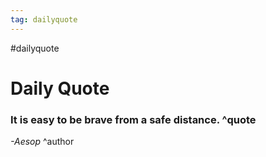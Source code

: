 ```yaml
---
tag: dailyquote
---
```


#dailyquote

# Daily Quote

### It is easy to be brave from a safe distance. ^quote
*-Aesop* ^author
